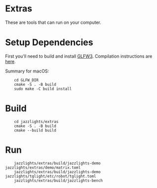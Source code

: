 # Extras

These are tools that can run on your computer.

# Setup Dependencies

First you'll need to build and install [GLFW3](https://www.glfw.org/).
Compilation instructions are [here](https://www.glfw.org/docs/latest/compile.html).

Summary for macOS:

```
    cd GLFW_DIR
    cmake -S . -B build
    sudo make -C build install
```

# Build

```
    cd jazzlights/extras
    cmake -S . -B build
    cmake --build build
```

# Run

```
    jazzlights/extras/build/jazzlights-demo jazzlights/extras/demo/matrix.toml
    jazzlights/extras/build/jazzlights-demo jazzlights/tglight/etc/robot/tglight.toml
    jazzlights/extras/build/jazzlights-bench
```
